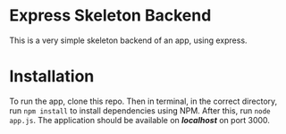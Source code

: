 Express Skeleton Backend
========================

This is a very simple skeleton backend of an app, using express.

Installation
============

To run the app, clone this repo. Then in terminal, in the correct directory, run ```npm install``` to install dependencies using NPM.
After this, run ```node app.js```. The application should be available on ***localhost*** on port 3000.
